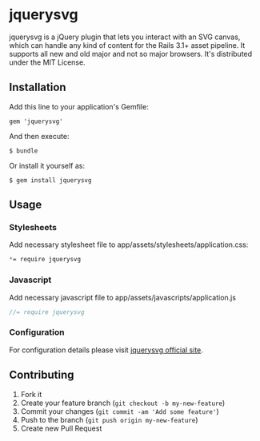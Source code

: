 jquerysvg
=========

jquerysvg is a jQuery plugin that lets you interact with an SVG canvas, which can handle any kind of content for the Rails 3.1+ asset pipeline.
It supports all new and old major and not so major browsers. It's distributed under the MIT License.

Installation
------------

Add this line to your application's Gemfile:

    gem 'jquerysvg'

And then execute:

    $ bundle

Or install it yourself as:

    $ gem install jquerysvg

Usage
-----

### Stylesheets

Add necessary stylesheet file to app/assets/stylesheets/application.css:

``` css
*= require jquerysvg
```

### Javascript

Add necessary javascript file to app/assets/javascripts/application.js

``` javascript
//= require jquerysvg
```

### Configuration

For configuration details please visit [jquerysvg official site](http://keith-wood.name/svgRef.html).

Contributing
------------

1. Fork it
2. Create your feature branch (`git checkout -b my-new-feature`)
3. Commit your changes (`git commit -am 'Add some feature'`)
4. Push to the branch (`git push origin my-new-feature`)
5. Create new Pull Request